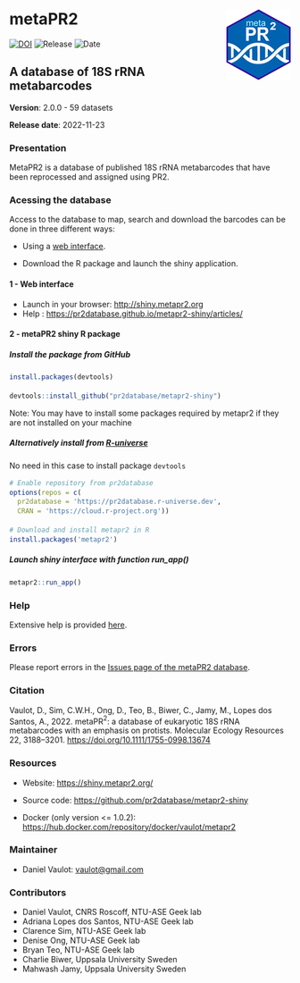 
<!-- README.md is generated from README.Rmd. Please edit that file -->

# metaPR2 <img src="https://github.com/pr2database/metapr2-shiny/blob/main/inst/img/metapr2_logo.png?raw=true" align="right" />

<!-- badges: start -->

[![DOI](https://zenodo.org/badge/410160328.svg)](https://zenodo.org/badge/latestdoi/410160328)
![Release](https://img.shields.io/badge/release-2.0.0-blue.svg)
![Date](https://img.shields.io/badge/date-23%20Nov%202022-lightgrey.svg)

<!-- badges: end -->

## A database of 18S rRNA metabarcodes

**Version**: 2.0.0 - 59 datasets

**Release date**: 2022-11-23

### Presentation

MetaPR2 is a database of published 18S rRNA metabarcodes that have been
reprocessed and assigned using PR2.

### Acessing the database

Access to the database to map, search and download the barcodes can be
done in three different ways:

- Using a [web interface](http://shiny.metapr2.org).

- Download the R package and launch the shiny application.

<!-- This is commented out.
3 - Download and run a Docker container 
 -->

#### 1 - Web interface

- Launch in your browser: <http://shiny.metapr2.org>
- Help : <https://pr2database.github.io/metapr2-shiny/articles/>

#### 2 - metaPR2 shiny R package

##### Install the package from GitHub

``` r
install.packages(devtools)

devtools::install_github("pr2database/metapr2-shiny")
```

Note: You may have to install some packages required by metapr2 if they
are not installed on your machine

##### Alternatively install from [R-universe](https://pr2database.r-universe.dev/ui#packages)

No need in this case to install package `devtools`

``` r
# Enable repository from pr2database
options(repos = c(
  pr2database = 'https://pr2database.r-universe.dev',
  CRAN = 'https://cloud.r-project.org'))

# Download and install metapr2 in R
install.packages('metapr2')
```

##### Launch shiny interface with function run_app()

``` r
metapr2::run_app()
```

<!-- This is commented out.
#### 3 - metaPR2 Docker container

Available from Docker repository: https://hub.docker.com/repository/docker/vaulot/metapr2

* Install docker on your computer: https://docs.docker.com/desktop/

* At shell prompt (can be Linux or Windows Powershell)


```bash
# Download container
docker pull vaulot/metapr2:v1.0.2

# Launch container
docker run --rm -p 8080:8080 metapr2

```

* In your browser: http://localhost:8080/
 
 -->

### Help

Extensive help is provided
[here](https://pr2database.github.io/metapr2-shiny/articles/).

### Errors

Please report errors in the [Issues page of the metaPR2
database](https://github.com/pr2database/metapr2-shiny/issues).

### Citation

Vaulot, D., Sim, C.W.H., Ong, D., Teo, B., Biwer, C., Jamy, M., Lopes
dos Santos, A., 2022. metaPR$^{2}$: a database of eukaryotic 18S rRNA
metabarcodes with an emphasis on protists. Molecular Ecology Resources
22, 3188–3201. <https://doi.org/10.1111/1755-0998.13674>

### Resources

- Website: <https://shiny.metapr2.org/>

- Source code: <https://github.com/pr2database/metapr2-shiny>

- Docker (only version \<= 1.0.2):
  <https://hub.docker.com/repository/docker/vaulot/metapr2>

### Maintainer

- Daniel Vaulot: <vaulot@gmail.com>

### Contributors

- Daniel Vaulot, CNRS Roscoff, NTU-ASE Geek lab
- Adriana Lopes dos Santos, NTU-ASE Geek lab
- Clarence Sim, NTU-ASE Geek lab
- Denise Ong, NTU-ASE Geek lab
- Bryan Teo, NTU-ASE Geek lab
- Charlie Biwer, Uppsala University Sweden
- Mahwash Jamy, Uppsala University Sweden
